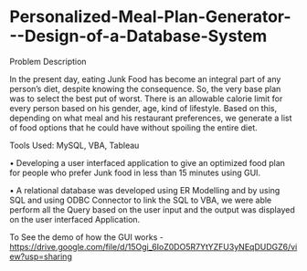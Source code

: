 # Personalized-Meal-Plan-Generator---Design-of-a-Database-System

Problem Description 

In the present day, eating Junk Food has become an integral part of any person’s diet, despite knowing the consequence. So, the very base plan was to select the best put of worst. There is an allowable calorie limit for every person based on his gender, age, kind of lifestyle. Based on this, depending on what meal and his restaurant preferences, we generate a list of food options that he could have without spoiling the entire diet. 


Tools Used: MySQL, VBA, Tableau


•	Developing a user interfaced application to give an optimized food plan for people who prefer Junk food in less than 15 minutes using GUI. 

•	A relational database was developed using ER Modelling and by using SQL and using ODBC Connector to link the SQL to VBA, we were able perform all the Query based on the user input and the output was displayed on the user interfaced Application. 


To See the demo of how the GUI works - https://drive.google.com/file/d/15Ogi_6IoZ0DO5R7YtYZFU3yNEqDUDGZ6/view?usp=sharing
